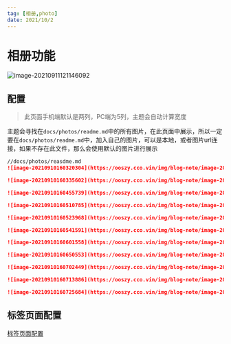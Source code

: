 ```yaml
---
tag: [相册,photo]
date: 2021/10/2
---
```




# 相册功能

![image-20210911121146092](https://ooszy.cco.vin/img/blog-note/image-20210911121146092.png?x-oss-process=style/pictureProcess1)



## 配置

> 此页面手机端默认是两列，PC端为5列，主题会自动计算宽度

主题会寻找在`docs/photos/readme.md`中的所有图片，在此页面中展示，所以一定要在`docs/photos/readme.md`中，加入自己的图片，可以是本地，或者图片url连接，如果不存在此文件，那么会使用默认的图片进行展示

```md
//docs/photos/reasdme.md
![image-20210910160320304](https://ooszy.cco.vin/img/blog-note/image-20210910160320304.png?x-oss-process=style/pictureProcess1)

![image-20210910160335602](https://ooszy.cco.vin/img/blog-note/image-20210910160335602.png?x-oss-process=style/pictureProcess1)

![image-20210910160455739](https://ooszy.cco.vin/img/blog-note/image-20210910160455739.png?x-oss-process=style/pictureProcess1)

![image-20210910160510785](https://ooszy.cco.vin/img/blog-note/image-20210910160510785.png?x-oss-process=style/pictureProcess1)

![image-20210910160523968](https://ooszy.cco.vin/img/blog-note/image-20210910160523968.png?x-oss-process=style/pictureProcess1)

![image-20210910160541591](https://ooszy.cco.vin/img/blog-note/image-20210910160541591.png?x-oss-process=style/pictureProcess1)

![image-20210910160601558](https://ooszy.cco.vin/img/blog-note/image-20210910160601558.png?x-oss-process=style/pictureProcess1)

![image-20210910160650553](https://ooszy.cco.vin/img/blog-note/image-20210910160650553.png?x-oss-process=style/pictureProcess1)

![image-20210910160702449](https://ooszy.cco.vin/img/blog-note/image-20210910160702449.png?x-oss-process=style/pictureProcess1)

![image-20210910160713886](https://ooszy.cco.vin/img/blog-note/image-20210910160713886.png?x-oss-process=style/pictureProcess1)

![image-20210910160725684](https://ooszy.cco.vin/img/blog-note/image-20210910160725684.png?x-oss-process=style/pictureProcess1)
```





## 标签页面配置

[标签页面配置](tag.md)